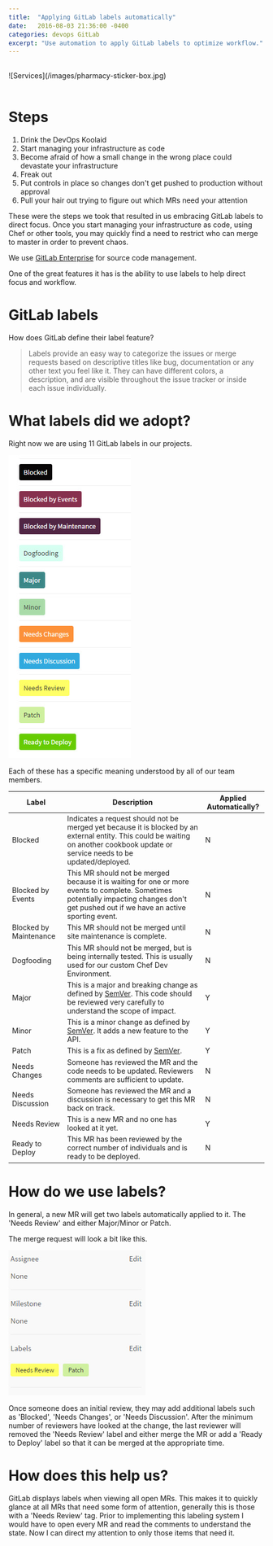 ```yaml
---
title:  "Applying GitLab labels automatically"
date:   2016-08-03 21:36:00 -0400
categories: devops GitLab
excerpt: "Use automation to apply GitLab labels to optimize workflow."
---
```

<br>
![Services](/images/pharmacy-sticker-box.jpg)
<br>
<br>

# Steps

1. Drink the DevOps Koolaid
2. Start managing your infrastructure as code
3. Become afraid of how a small change in the wrong place could devastate your infrastructure
4. Freak out
5. Put controls in place so changes don't get pushed to production without approval
6. Pull your hair out trying to figure out which MRs need your attention

These were the steps we took that resulted in us embracing GitLab labels to direct focus.  Once you start managing your infrastructure as code, using Chef or other tools, you may quickly find
a need to restrict who can merge to master in order to prevent chaos.  

We use [GitLab Enterprise](https://about.gitlab.com/) for source code management.

One of the great features it has is the ability to use labels to help direct focus and workflow.

# GitLab labels
How does GitLab define their label feature?

> Labels provide an easy way to categorize the issues or merge requests based on descriptive titles like bug, documentation or any other text you feel like it. They can have different colors, a description, and are visible throughout the issue tracker or inside each issue individually.

# What labels did we adopt?

Right now we are using 11 GitLab labels in our projects.

![Services](/images/gitlab-labels.jpg)

Each of these has a specific meaning understood by all of our team members.  

| Label                  | Description   | Applied Automatically? |
| -------------          |---------------| -----------------------|
|Blocked	               |Indicates a request should not be merged yet because it is blocked by an external entity.  This could be waiting on another cookbook update or service needs to be updated/deployed. | N |
|Blocked by Events	     |This MR should not be merged because it is waiting for one or more events to complete.  Sometimes potentially impacting changes don't get pushed out if we have an active sporting event.	| N |
|Blocked by Maintenance  |This MR should not be merged until site maintenance is complete. | N |
|Dogfooding	             |This MR should not be merged, but is being internally tested.  This is usually used for our custom Chef Dev Environment. | N |
|Major                   |	This is a major and breaking change as defined by [SemVer](http://semver.org/).  This code should be reviewed very carefully to understand the scope of impact.	| Y |
|Minor                   |	This is a minor change as defined by [SemVer](http://semver.org/).  It adds a new feature to the API.  | Y |
|Patch                   |	This is a fix as defined by [SemVer](http://semver.org/).  | Y |
|Needs Changes           |	Someone has reviewed the MR and the code needs to be updated.  Reviewers comments are sufficient to update.	| N |
|Needs Discussion	       | Someone has reviewed the MR and a discussion is necessary to get this MR back on track. | N |
|Needs Review	           | This is a new MR and no one has looked at it yet.	| Y |
|Ready to Deploy	       | This MR has been reviewed by the correct number of individuals and is ready to be deployed.	| N |

# How do we use labels?

In general, a new MR will get two labels automatically applied to it.  The 'Needs Review' and either Major/Minor or Patch.

The merge request will look a bit like this.

![Services](/images/gitlab-labels-on-mr.jpg)

 Once someone does an initial review, they may add additional labels such as 'Blocked', 'Needs Changes', or 'Needs Discussion'.  After the minimum number of reviewers have looked at the change, the last reviewer will removed the 'Needs Review' label and either merge the MR or add a 'Ready to Deploy' label so that it can be merged at the appropriate time.

# How does this help us?
GitLab displays labels when viewing all open MRs.  This makes it to quickly glance at all MRs that need some form of attention, generally this is those with a 'Needs Review' tag.  Prior to implementing this labeling system I would have to open every MR and read the comments to understand the state.  Now I can direct my attention to only those items that need it.
